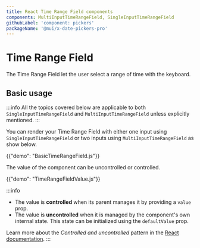 ```yaml
---
title: React Time Range Field components
components: MultiInputTimeRangeField, SingleInputTimeRangeField
githubLabel: 'component: pickers'
packageName: '@mui/x-date-pickers-pro'
---
```


# Time Range Field [<span class="plan-pro"></span>](/x/introduction/licensing/#pro-plan)

<p class="description">The Time Range Field let the user select a range of time with the keyboard.</p>

## Basic usage

:::info
All the topics covered below are applicable to both `SingleInputTimeRangeField` and `MultiInputTimeRangeField` unless explicitly mentioned.
:::

You can render your Time Range Field with either one input using `SingleInputTimeRangeField`
or two inputs using `MultiInputTimeRangeField` as show below.

{{"demo": "BasicTimeRangeField.js"}}

The value of the component can be uncontrolled or controlled.

{{"demo": "TimeRangeFieldValue.js"}}

:::info

- The value is **controlled** when its parent manages it by providing a `value` prop.
- The value is **uncontrolled** when it is managed by the component's own internal state. This state can be initialized using the `defaultValue` prop.

Learn more about the _Controlled and uncontrolled_ pattern in the [React documentation](https://react.dev/learn/sharing-state-between-components#controlled-and-uncontrolled-components).
:::
